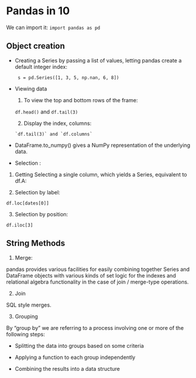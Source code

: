 # Pandas in 10
We can import it:
`import pandas as pd`

## Object creation
* Creating a Series by passing a list of values, letting pandas create a default integer index:

    ` s = pd.Series([1, 3, 5, np.nan, 6, 8])`

* Viewing data

    1. To view the top and bottom rows of the frame:

     `df.head()` and `df.tail(3)`

    2. Display the index, columns:

      `df.tail(3)` and `df.columns`


* DataFrame.to_numpy() gives a NumPy representation of the underlying data.

* Selection : 

1. Getting
Selecting a single column, which yields a Series, equivalent to df.A:

2. Selection by label:

`df.loc[dates[0]]`

3. Selection by position:

`df.iloc[3]`

## String Methods

1. Merge:

pandas provides various facilities for easily combining together Series and DataFrame objects with various kinds of set logic for the indexes and relational algebra functionality in the case of join / merge-type operations.

2. Join

SQL style merges.

3. Grouping

By “group by” we are referring to a process involving one or more of the following steps:

* Splitting the data into groups based on some criteria

* Applying a function to each group independently

* Combining the results into a data structure
